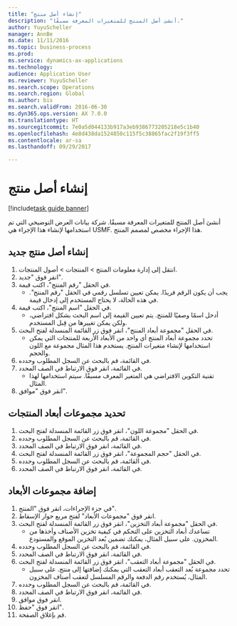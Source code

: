 ```yaml
--- 
title: "إنشاء أصل منتج"
description: "أنشئ أصل المنتج للمتغيرات المعرفة مسبقًا."
author: YuyuScheller
manager: AnnBe
ms.date: 11/11/2016
ms.topic: business-process
ms.prod: 
ms.service: dynamics-ax-applications
ms.technology: 
audience: Application User
ms.reviewer: YuyuScheller
ms.search.scope: Operations
ms.search.region: Global
ms.author: bis
ms.search.validFrom: 2016-06-30
ms.dyn365.ops.version: AX 7.0.0
ms.translationtype: HT
ms.sourcegitcommit: 7e0a5d044133b917a3eb9386773205218e5c1b40
ms.openlocfilehash: 4e8d438da1524850c115f5c38865fac2f19f3ff5
ms.contentlocale: ar-sa
ms.lasthandoff: 09/29/2017

---
```

# <a name="create-a-product-master"></a>إنشاء أصل منتج

[!include[task guide banner](../../includes/task-guide-banner.md)]

أنشئ أصل المنتج للمتغيرات المعرفة مسبقًا. شركة بيانات العرض التوضيحي التي تم استخدامها لإنشاء هذا الإجراء هي USMF. هذا الإجراء مخصص لمصمم المنتج.


## <a name="create-a-new-product-master"></a>إنشاء أصل منتج جديد
1. ‏‫انتقل إلى إدارة معلومات المنتج‬ > المنتجات > أصول المنتجات‬‬.
2. انقر فوق "جديد".
3. في الحقل "رقم المنتج"، اكتب قيمة.
    * يجب أن يكون الرقم فريدًا. يمكن تعيين تسلسل رقمي في الحقل "رقم المنتج". في هذه الحالة، لا يحتاج المستخدم إلى إدخال قيمة.  
4. في الحقل "اسم المنتج"، اكتب قيمة.
    * أدخل اسمًا وصفيًا للمنتج. يتم تعيين القيمة إلى اسم البحث بشكل افتراضي، ولكن يمكن تغييرها من قِبل المستخدم.  
5. في الحقل "مجموعة أبعاد المنتج"، انقر فوق زر القائمة المنسدلة لفتح البحث.
    * تحدد مجموعة أبعاد المنتج أي واحد من الأبعاد الأربعة للمنتجات التي يمكن استخدامها لإنشاء متغيرات المنتج. يستخدم هذا المثال مجموعة مع اللون والحجم.  
6. في القائمة، قم بالبحث عن السجل المطلوب وحدده.
7. في القائمة، انقر فوق الارتباط في الصف المحدد.
    * تقنية التكوين الافتراضي هي المتغير المعرف مسبقًا‬. سيتم استخدامها لهذا المثال.  
8. انقر فوق "موافق".

## <a name="select-product-dimension-groups"></a>تحديد مجموعات أبعاد المنتجات
1. في الحقل "مجموعة اللون‬‬‬‬"، انقر فوق زر القائمة المنسدلة لفتح البحث.
2. في القائمة، قم بالبحث عن السجل المطلوب وحدده.
3. في القائمة، انقر فوق الارتباط في الصف المحدد.
4. في الحقل "حجم المجموعة‬‬‬‬"، انقر فوق زر القائمة المنسدلة لفتح البحث.
5. في القائمة، قم بالبحث عن السجل المطلوب وحدده.
6. في القائمة، انقر فوق الارتباط في الصف المحدد.

## <a name="add-dimension-groups"></a>إضافة مجموعات الأبعاد
1. في جزء الإجراءات، انقر فوق "المنتج".
2. انقر فوق "مجموعات الأبعاد" لفتح مربع حوار الإسقاط‬.
3. في الحقل "مجموعة أبعاد التخزين‬‬‬‬‬"، انقر فوق زر القائمة المنسدلة لفتح البحث.
    * تساعدك أبعاد التخزين على التحكم في كيفية تخزين الأصناف وأخذها من المخزون. على سبيل المثال، يمكنك تضمين بُعد التخزين الموقع والمستودع.  
4. في القائمة، قم بالبحث عن السجل المطلوب وحدده.
5. في القائمة، انقر فوق الارتباط في الصف المحدد.
6. في الحقل "مجموعة أبعاد التعقب‬"، انقر فوق زر القائمة المنسدلة لفتح البحث.
    * تحدد مجموعة بُعد التعقب أبعاد التعقب التي يمكنك إضافتها إلى منتج. على سبيل المثال، يُستخدم رقم الدفعة والرقم المسلسل لتعقب أصناف المخزون.  
7. في القائمة، قم بالبحث عن السجل المطلوب وحدده.
8. في القائمة، انقر فوق الارتباط في الصف المحدد.
9. انقر فوق موافق.
10. انقر فوق "حفظ".
11. قم بإغلاق الصفحة.


